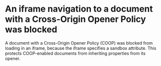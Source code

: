 # An iframe navigation to a document with a Cross-Origin Opener Policy was blocked

A document with a Cross-Origin Opener Policy (COOP) was blocked from loading in an iframe, because the iframe specifies a sandbox attribute.
This protects COOP-enabled documents from inheriting properties from its opener.
